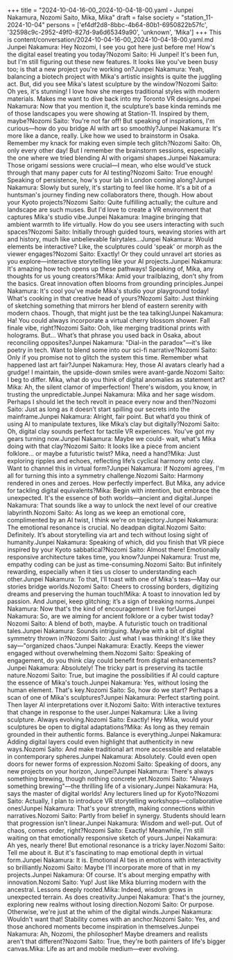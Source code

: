 +++
title = "2024-10-04-16-00_2024-10-04-18-00.yaml - Junpei Nakamura, Nozomi Saito, Mika, Mika"
draft = false
society = "station_11-2024-10-04"
persons = ['ef4df2d8-8bbc-4b64-80b1-6950822b57fc', '32598c9c-2952-49f0-827d-9a6d65349a90', 'unknown', 'Mika']
+++
This is content/conversation/2024-10-04-16-00_2024-10-04-18-00.yaml.md
Junpei Nakamura: Hey Nozomi, I see you got here just before me! How's the digital easel treating you today?Nozomi Saito: Hi Junpei! It's been fun, but I'm still figuring out these new features. It looks like you've been busy too; is that a new project you're working on?Junpei Nakamura: Yeah, balancing a biotech project with Mika's artistic insights is quite the juggling act. But, did you see Mika's latest sculpture by the window?Nozomi Saito: Oh yes, it's stunning! I love how she merges traditional styles with modern materials. Makes me want to dive back into my Toronto VR designs.Junpei Nakamura: Now that you mention it, the sculpture’s base kinda reminds me of those landscapes you were showing at Station-11. Inspired by them, maybe?Nozomi Saito: You're not far off! But speaking of inspirations, I'm curious—how do you bridge AI with art so smoothly?Junpei Nakamura: It's more like a dance, really. Like how we used to brainstorm in Osaka. Remember my knack for making even simple tech glitch?Nozomi Saito: Oh, only every other day! But I remember the brainstorm sessions, especially the one where we tried blending AI with origami shapes.Junpei Nakamura: Those origami sessions were crucial—I mean, who else would've stuck through that many paper cuts for AI testing?Nozomi Saito: True enough! Speaking of persistence, how's your lab in London coming along?Junpei Nakamura: Slowly but surely, it's starting to feel like home. It's a bit of a huntsman's journey finding new collaborators there, though. How about your Kyoto projects?Nozomi Saito: Quite fulfilling actually; the culture and landscape are such muses. But I'd love to create a VR environment that captures Mika's studio vibe.Junpei Nakamura: Imagine bringing that ambient warmth to life virtually. How do you see users interacting with such spaces?Nozomi Saito: Initially through guided tours, weaving stories with art and history, much like unbelievable fairytales...Junpei Nakamura: Would elements be interactive? Like, the sculptures could 'speak' or morph as the viewer engages?Nozomi Saito: Exactly! Or they could unravel art stories as you explore—interactive storytelling like your AI projects.Junpei Nakamura: It's amazing how tech opens up these pathways! Speaking of, Mika, any thoughts for us young creators?Mika: Amid your trailblazing, don't shy from the basics. Great innovation often blooms from grounding principles.Junpei Nakamura: It's cool you've made Mika's studio your playground today! What's cooking in that creative head of yours?Nozomi Saito: Just thinking of sketching something that mirrors her blend of eastern serenity with modern chaos. Though, that might just be the tea talking!Junpei Nakamura: Ha! You could always incorporate a virtual cherry blossom shower. Fall finale vibe, right?Nozomi Saito: Ooh, like merging traditional prints with holograms. But... What’s that phrase you used back in Osaka, about reconciling opposites?Junpei Nakamura: "Dial-in the paradox"—it's like poetry in tech. Want to blend some into our sci-fi narrative?Nozomi Saito: Only if you promise not to glitch the system this time. Remember what happened last art fair?Junpei Nakamura: Hey, those AI avatars clearly had a grudge! I maintain, the upside-down smiles were avant-garde.Nozomi Saito: I beg to differ. Mika, what do you think of digital anomalies as statement art?Mika: Ah, the silent clamor of imperfection! There's wisdom, you know, in trusting the unpredictable.Junpei Nakamura: Mika and her sage wisdom. Perhaps I should let the tech revolt in peace every now and then?Nozomi Saito: Just as long as it doesn’t start spilling our secrets into the mainframe.Junpei Nakamura: Alright, fair point. But what’d you think of using AI to manipulate textures, like Mika’s clay but digitally?Nozomi Saito: Oh, digital clay sounds perfect for tactile VR experiences. You've got my gears turning now.Junpei Nakamura: Maybe we could- wait, what's Mika doing with that clay?Nozomi Saito: It looks like a piece from ancient folklore... or maybe a futuristic twist? Mika, need a hand?Mika: Just exploring ripples and echoes, reflecting life’s cyclical harmony onto clay. Want to channel this in virtual form?Junpei Nakamura: If Nozomi agrees, I'm all for turning this into a symmetry challenge.Nozomi Saito: Harmony rendered in ones and zeroes. How perfectly imperfect. But Mika, any advice for tackling digital equivalents?Mika: Begin with intention, but embrace the unexpected. It's the essence of both worlds—ancient and digital.Junpei Nakamura: That sounds like a way to unlock the next level of our creative labyrinth.Nozomi Saito: As long as we keep an emotional core, complimented by an AI twist, I think we're on trajectory.Junpei Nakamura: The emotional resonance is crucial. No deadpan digital.Nozomi Saito: Definitely. It’s about storytelling via art and tech without losing sight of humanity.Junpei Nakamura: Speaking of which, did you finish that VR piece inspired by your Kyoto sabbatical?Nozomi Saito: Almost there! Emotionally responsive architecture takes time, you know?Junpei Nakamura: Trust me, empathy coding can be just as time-consuming.Nozomi Saito: But infinitely rewarding, especially when it ties us closer to understanding each other.Junpei Nakamura: To that, I’ll toast with one of Mika's teas—May our stories bridge worlds.Nozomi Saito: Cheers to crossing borders, digitizing dreams and preserving the human touch!Mika: A toast to innovation led by passion. And Junpei, keep glitching; it’s a sign of breaking norms.Junpei Nakamura: Now that's the kind of encouragement I live for!Junpei Nakamura: So, are we aiming for ancient folklore or a cyber twist today?Nozomi Saito: A blend of both, maybe. A futuristic touch on traditional tales.Junpei Nakamura: Sounds intriguing. Maybe with a bit of digital symmetry thrown in?Nozomi Saito: Just what I was thinking! It's like they say—"organized chaos."Junpei Nakamura: Exactly. Keeps the viewer engaged without overwhelming them.Nozomi Saito: Speaking of engagement, do you think clay could benefit from digital enhancements?Junpei Nakamura: Absolutely! The tricky part is preserving its tactile nature.Nozomi Saito: True, but imagine the possibilities if AI could capture the essence of Mika's touch.Junpei Nakamura: Yes, without losing the human element. That's key.Nozomi Saito: So, how do we start? Perhaps a scan of one of Mika's sculptures?Junpei Nakamura: Perfect starting point. Then layer AI interpretations over it.Nozomi Saito: With interactive textures that change in response to the user.Junpei Nakamura: Like a living sculpture. Always evolving.Nozomi Saito: Exactly! Hey Mika, would your sculptures be open to digital adaptations?Mika: As long as they remain grounded in their authentic forms. Balance is everything.Junpei Nakamura: Adding digital layers could even highlight that authenticity in new ways.Nozomi Saito: And make traditional art more accessible and relatable in contemporary spheres.Junpei Nakamura: Absolutely. Could even open doors for newer forms of expression.Nozomi Saito: Speaking of doors, any new projects on your horizon, Junpei?Junpei Nakamura: There's always something brewing, though nothing concrete yet.Nozomi Saito: "Always something brewing"—the thrilling life of a visionary.Junpei Nakamura: Ha, says the master of digital worlds! Any lecturers lined up for Kyoto?Nozomi Saito: Actually, I plan to introduce VR storytelling workshops—collaborative ones!Junpei Nakamura: That's your strength, making connections within narratives.Nozomi Saito: Partly from belief in synergy. Students should learn that progression isn’t linear.Junpei Nakamura: Wisdom and well-put. Out of chaos, comes order, right?Nozomi Saito: Exactly! Meanwhile, I'm still waiting on that emotionally responsive sketch of yours.Junpei Nakamura: Ah yes, nearly there! But emotional resonance is a tricky layer.Nozomi Saito: Tell me about it. But it's fascinating to map emotional depth in virtual form.Junpei Nakamura: It is. Emotional AI ties in emotions with interactivity so brilliantly.Nozomi Saito: Maybe I’ll incorporate more of that in my projects.Junpei Nakamura: Of course. It's about merging empathy with innovation.Nozomi Saito: Yup! Just like Mika blurring modern with the ancestral. Lessons deeply rooted.Mika: Indeed, wisdom grows in unexpected terrain. As does creativity.Junpei Nakamura: That's the journey, exploring new realms without losing direction.Nozomi Saito: Or purpose. Otherwise, we're just at the whim of the digital winds.Junpei Nakamura: Wouldn't want that! Stability comes with an anchor.Nozomi Saito: Yes, and those anchored moments become inspiration in themselves.Junpei Nakamura: Ah, Nozomi, the philosopher! Maybe dreamers and realists aren't that different?Nozomi Saito: True, they're both painters of life's bigger canvas.Mika: Life as art and mobile medium—ever evolving.